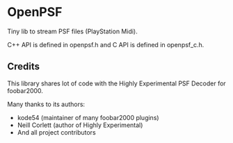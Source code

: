 # OpenPSF

Tiny lib to stream PSF files (PlayStation Midi).

C++ API is defined in openpsf.h and C API is defined in openpsf_c.h.

## Credits

This library shares lot of code with the Highly Experimental
PSF Decoder for foobar2000.

Many thanks to its authors:
 - kode54 (maintainer of many foobar2000 plugins)
 - Neill Corlett (author of Highly Experimental)
 - And all project contributors 

